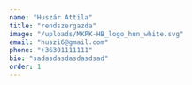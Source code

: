 ```yaml
---
name: "Huszár Attila"
title: "rendszergazda"
image: "/uploads/MKPK-HB_logo_hun_white.svg"
email: "huszi6@gmail.com"
phone: "+36301111111"
bio: "sadasdasdasdasdsad"
order: 1
---
```


